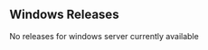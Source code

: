 ## Windows Releases

<!--
* [0.34.0 (Latest)](https://download.rocket.chat/build/rocket.chat-windows-0.34.0.tgz)
* [0.28.0](https://download.rocket.chat/build/rocket.chat-windows-0.28.0.tgz)
* [0.26.0](https://download.rocket.chat/build/rocket.chat-windows-0.26.0.tgz)
-->
No releases for windows server currently available
